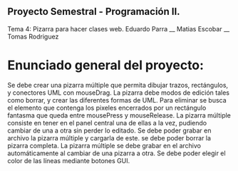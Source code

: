 ## Proyecto Semestral - Programación II.
Tema 4: Pizarra para hacer clases web.
Eduardo Parra __ Matias Escobar __ Tomas Rodriguez
# Enunciado general del proyecto: 
Se debe crear una pizarra múltiple que permita dibujar trazos, rectángulos, y conectores UML con mouseDrag.
La pizarra debe modos de edición tales como borrar, y crear las diferentes formas de UML.
Para eliminar se busca el elemento que contenga los pixeles encerrados por un rectángulo fantasma que queda entre mousePress y mouseRelease.
La pizarra múltiple consiste en tener en el panel central una de ellas a la vez, pudiendo cambiar de una a otra sin perder lo editado.
Se debe poder grabar en archivo la pizarra múltiple y cargarla de este. se debe poder borrar la pizarra completa.
La pizarra múltiple se debe grabar en el archivo automáticamente al cambiar de una pizarra a otra. Se debe poder elegir el color de las líneas mediante botones GUI.
